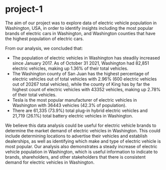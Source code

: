 # project-1

The aim of our project was to explore data of electric vehicle population in Washington, USA, in order to identify insights including the most popular brands of electric cars in Washington, and Washington counties that have the highest population of electric cars.

From our analysis, we concluded that:
- The population of electric vehicles in Washington has steadily increased since January 2017. As of October 31 2021, Washington had 82,851 electric vehicles, making up 1.36% of their total vehicles. 
- The Washington county of San Juan has the highest percentage of electric vehicles out of total vehicles with 2.96% (600 electric vehicles out of 20267 total vehicles), while the county of King has by far the highest count of electric vehicles with 43352 vehicles, making up 2.78% of their total vehicles.
- Tesla is the most popular manufacturer of electric vehicles in Washington with 36443 vehicles (42.3% of population).
- There are 61,335 (73.9%) total plug-in hybrid electric vehicles and 21,719 (26.1%) total battery electric vehicles in Washington.

We believe this data analysis could be useful for electric vehicle brands to determine the market demand of electric vehicles in Washington. This could include determining locations to advertise their vehicles and establish dealerships, as well as identifying which make and type of electric vehicle is most popular. Our analysis also demonstrates a steady increase of electric vehicle population in Washington, which is useful information to indicate to brands, shareholders, and other stakeholders that there is consistent demand for electric vehicles in Washington.
